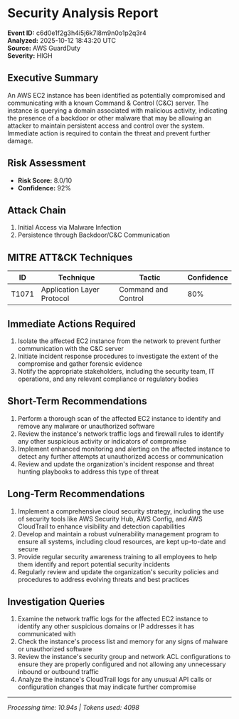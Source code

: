 # Security Analysis Report

**Event ID:** c6d0e1f2g3h4i5j6k7l8m9n0o1p2q3r4  
**Analyzed:** 2025-10-12 18:43:20 UTC  
**Source:** AWS GuardDuty  
**Severity:** HIGH

## Executive Summary

An AWS EC2 instance has been identified as potentially compromised and communicating with a known Command & Control (C&C) server. The instance is querying a domain associated with malicious activity, indicating the presence of a backdoor or other malware that may be allowing an attacker to maintain persistent access and control over the system. Immediate action is required to contain the threat and prevent further damage.

## Risk Assessment

- **Risk Score:** 8.0/10
- **Confidence:** 92%

## Attack Chain

1. Initial Access via Malware Infection
2. Persistence through Backdoor/C&C Communication

## MITRE ATT&CK Techniques

| ID | Technique | Tactic | Confidence |
|----|-----------|--------|------------|
| T1071 | Application Layer Protocol | Command and Control | 80% |

## Immediate Actions Required

1. Isolate the affected EC2 instance from the network to prevent further communication with the C&C server
2. Initiate incident response procedures to investigate the extent of the compromise and gather forensic evidence
3. Notify the appropriate stakeholders, including the security team, IT operations, and any relevant compliance or regulatory bodies

## Short-Term Recommendations

1. Perform a thorough scan of the affected EC2 instance to identify and remove any malware or unauthorized software
2. Review the instance's network traffic logs and firewall rules to identify any other suspicious activity or indicators of compromise
3. Implement enhanced monitoring and alerting on the affected instance to detect any further attempts at unauthorized access or communication
4. Review and update the organization's incident response and threat hunting playbooks to address this type of threat

## Long-Term Recommendations

1. Implement a comprehensive cloud security strategy, including the use of security tools like AWS Security Hub, AWS Config, and AWS CloudTrail to enhance visibility and detection capabilities
2. Develop and maintain a robust vulnerability management program to ensure all systems, including cloud resources, are kept up-to-date and secure
3. Provide regular security awareness training to all employees to help them identify and report potential security incidents
4. Regularly review and update the organization's security policies and procedures to address evolving threats and best practices

## Investigation Queries

1. Examine the network traffic logs for the affected EC2 instance to identify any other suspicious domains or IP addresses it has communicated with
2. Check the instance's process list and memory for any signs of malware or unauthorized software
3. Review the instance's security group and network ACL configurations to ensure they are properly configured and not allowing any unnecessary inbound or outbound traffic
4. Analyze the instance's CloudTrail logs for any unusual API calls or configuration changes that may indicate further compromise

---

*Processing time: 10.94s | Tokens used: 4098*
